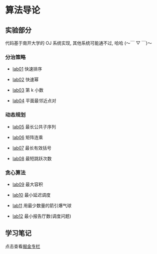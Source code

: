 # 算法导论

## 实验部分

代码基于南开大学的 OJ 系统实现, 其他系统可能通不过, 哈哈 (～￣ ▽ ￣)～

### 分治策略

- [lab01](./lab/lab/lab01.cpp) 快速排序

- [lab02](./lab/lab/lab02.cpp) 快速幂

- [lab03](./lab/lab/lab03.cpp) 第 k 小数

- [lab04](./lab/lab/lab04.cpp) 平面最邻近点对

### 动态规划

- [lab05](./lab/lab/lab05.cpp) 最长公共子序列

- [lab06](./lab/lab/lab06.cpp) 矩阵连乘

- [lab07](./lab/lab/lab07.cpp) 最长有效括号

- [lab08](./lab/lab/lab08.cpp) 最短跳跃次数

### 贪心算法

- [lab09](/lab/lab/lab09.cpp) 最大容积

- [lab10](./lab/lab/lab10.cpp) 最小延迟调度

- [lab11](./lab/lab/lab11.cpp) 用最少数量的箭引爆气球

- [lab12](./lab/lab/lab12.cpp) 最小报告厅数(调度问题)

## 学习笔记

点击查看[掘金专栏](https://juejin.cn/column/7208817904547446840)
